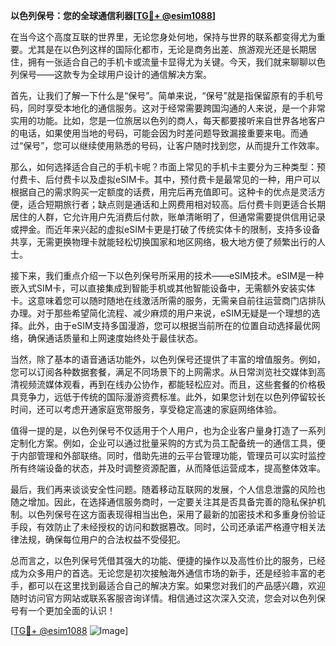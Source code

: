 **以色列保号：您的全球通信利器[[TG💪+ @esim1088](https://t.me/s/esim1088)]**

在当今这个高度互联的世界里，无论您身处何地，保持与世界的联系都变得尤为重要。尤其是在以色列这样的国际化都市，无论是商务出差、旅游观光还是长期居住，拥有一张适合自己的手机卡或流量卡显得尤为关键。今天，我们就来聊聊以色列保号——这款专为全球用户设计的通信解决方案。

首先，让我们了解一下什么是“保号”。简单来说，“保号”就是指保留原有的手机号码，同时享受本地化的通信服务。这对于经常需要跨国沟通的人来说，是一个非常实用的功能。比如，您是一位旅居以色列的商人，每天都要接听来自世界各地客户的电话，如果使用当地的号码，可能会因为时差问题导致漏接重要来电。而通过“保号”，您可以继续使用熟悉的号码，让客户随时找到您，从而提升工作效率。

那么，如何选择适合自己的手机卡呢？市面上常见的手机卡主要分为三种类型：预付费卡、后付费卡以及虚拟eSIM卡。其中，预付费卡是最常见的一种，用户可以根据自己的需求购买一定额度的话费，用完后再充值即可。这种卡的优点是灵活方便，适合短期旅行者；缺点则是通话和上网费用相对较高。后付费卡则更适合长期居住的人群，它允许用户先消费后付款，账单清晰明了，但通常需要提供信用记录或押金。而近年来兴起的虚拟eSIM卡更是打破了传统实体卡的限制，支持多设备共享，无需更换物理卡就能轻松切换国家和地区网络，极大地方便了频繁出行的人士。

接下来，我们重点介绍一下以色列保号所采用的技术——eSIM技术。eSIM是一种嵌入式SIM卡，可以直接集成到智能手机或其他智能设备中，无需额外安装实体卡。这意味着您可以随时随地在线激活所需的服务，无需亲自前往运营商门店排队办理。对于那些希望简化流程、减少麻烦的用户来说，eSIM无疑是一个理想的选择。此外，由于eSIM支持多国漫游，您可以根据当前所在的位置自动选择最优网络，确保通话质量和上网速度始终处于最佳状态。

当然，除了基本的语音通话功能外，以色列保号还提供了丰富的增值服务。例如，您可以订阅各种数据套餐，满足不同场景下的上网需求。从日常浏览社交媒体到高清视频流媒体观看，再到在线办公协作，都能轻松应对。而且，这些套餐的价格极具竞争力，远低于传统的国际漫游资费标准。此外，如果您计划在以色列停留较长时间，还可以考虑开通家庭宽带服务，享受稳定高速的家庭网络体验。

值得一提的是，以色列保号不仅适用于个人用户，也为企业客户量身打造了一系列定制化方案。例如，企业可以通过批量采购的方式为员工配备统一的通信工具，便于内部管理和外部联络。同时，借助先进的云平台管理功能，管理员可以实时监控所有终端设备的状态，并及时调整资源配置，从而降低运营成本，提高整体效率。

最后，我们再来谈谈安全性问题。随着移动互联网的发展，个人信息泄露的风险也随之增加。因此，在选择通信服务商时，一定要关注其是否具备完善的隐私保护机制。以色列保号在这方面表现得相当出色，采用了最新的加密技术和多重身份验证手段，有效防止了未经授权的访问和数据篡改。同时，公司还承诺严格遵守相关法律法规，确保每位用户的合法权益不受侵犯。

总而言之，以色列保号凭借其强大的功能、便捷的操作以及高性价比的服务，已经成为众多用户的首选。无论您是初次接触海外通信市场的新手，还是经验丰富的老手，都可以在这里找到最适合自己的解决方案。如果您对我们的产品感兴趣，欢迎随时访问官方网站或联系客服咨询详情。相信通过这次深入交流，您会对以色列保号有一个更加全面的认识！

[[TG💪+ @esim1088](https://t.me/s/esim1088) ![Image](https://i.postimg.cc/4NQfJmqS/Snipaste-2025-05-13-00-14-12.png)]